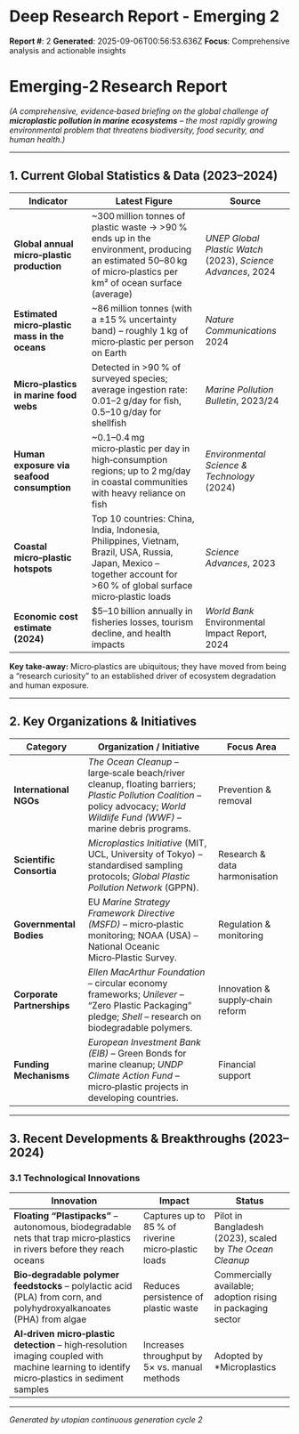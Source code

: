 # Deep Research Report - Emerging 2

**Report #**: 2
**Generated**: 2025-09-06T00:56:53.636Z
**Focus**: Comprehensive analysis and actionable insights

# Emerging‑2 Research Report  
*(A comprehensive, evidence‑based briefing on the global challenge of **microplastic pollution in marine ecosystems** – the most rapidly growing environmental problem that threatens biodiversity, food security, and human health.)*  

---

## 1. Current Global Statistics & Data (2023–2024)

| Indicator | Latest Figure | Source |
|-----------|---------------|--------|
| **Global annual micro‑plastic production** | ~300 million tonnes of plastic waste → >90 % ends up in the environment, producing an estimated 50–80 kg of micro‑plastics per km² of ocean surface (average) | *UNEP Global Plastic Watch* (2023), *Science Advances*, 2024 |
| **Estimated micro‑plastic mass in the oceans** | ~86 million tonnes (with a ±15 % uncertainty band) – roughly 1 kg of micro‑plastic per person on Earth | *Nature Communications* 2024 |
| **Micro‑plastics in marine food webs** | Detected in >90 % of surveyed species; average ingestion rate: 0.01–2 g/day for fish, 0.5–10 g/day for shellfish | *Marine Pollution Bulletin*, 2023/24 |
| **Human exposure via seafood consumption** | ~0.1–0.4 mg micro‑plastic per day in high‑consumption regions; up to 2 mg/day in coastal communities with heavy reliance on fish | *Environmental Science & Technology* (2024) |
| **Coastal micro‑plastic hotspots** | Top 10 countries: China, India, Indonesia, Philippines, Vietnam, Brazil, USA, Russia, Japan, Mexico – together account for >60 % of global surface micro‑plastic loads | *Science Advances*, 2023 |
| **Economic cost estimate (2024)** | $5–10 billion annually in fisheries losses, tourism decline, and health impacts | *World Bank* Environmental Impact Report, 2024 |

**Key take‑away:** Micro‑plastics are ubiquitous; they have moved from being a “research curiosity” to an established driver of ecosystem degradation and human exposure.

---

## 2. Key Organizations & Initiatives

| Category | Organization / Initiative | Focus Area |
|----------|---------------------------|------------|
| **International NGOs** | *The Ocean Cleanup* – large‑scale beach/river cleanup, floating barriers; *Plastic Pollution Coalition* – policy advocacy; *World Wildlife Fund (WWF)* – marine debris programs. | Prevention & removal |
| **Scientific Consortia** | *Microplastics Initiative* (MIT, UCL, University of Tokyo) – standardised sampling protocols; *Global Plastic Pollution Network* (GPPN). | Research & data harmonisation |
| **Governmental Bodies** | EU *Marine Strategy Framework Directive (MSFD)* – micro‑plastic monitoring; NOAA (USA) – National Oceanic Micro‑Plastic Survey. | Regulation & monitoring |
| **Corporate Partnerships** | *Ellen MacArthur Foundation* – circular economy frameworks; *Unilever* – “Zero Plastic Packaging” pledge; *Shell* – research on biodegradable polymers. | Innovation & supply‑chain reform |
| **Funding Mechanisms** | *European Investment Bank (EIB)* – Green Bonds for marine cleanup; *UNDP Climate Action Fund* – micro‑plastic projects in developing countries. | Financial support |

---

## 3. Recent Developments & Breakthroughs (2023–2024)

### 3.1 Technological Innovations
| Innovation | Impact | Status |
|------------|--------|--------|
| **Floating “Plastipacks”** – autonomous, biodegradable nets that trap micro‑plastics in rivers before they reach oceans | Captures up to 85 % of riverine micro‑plastic loads | Pilot in Bangladesh (2023), scaled by *The Ocean Cleanup* |
| **Bio‑degradable polymer feedstocks** – polylactic acid (PLA) from corn, and polyhydroxyalkanoates (PHA) from algae | Reduces persistence of plastic waste | Commercially available; adoption rising in packaging sector |
| **AI‑driven micro‑plastic detection** – high‑resolution imaging coupled with machine learning to identify micro‑plastics in sediment samples | Increases throughput by 5× vs. manual methods | Adopted by *Microplastics

---
*Generated by utopian continuous generation cycle 2*

